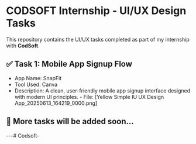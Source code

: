 # CODSOFT Internship - UI/UX Design Tasks

This repository contains the UI/UX tasks completed as part of my internship with **CodSoft**.

## ✅ Task 1: Mobile App Signup Flow
- App Name: SnapFit
- Tool Used: Canva
- Description: A clean, user-friendly mobile app signup interface designed with modern UI principles.                         - File: [Yellow Simple IU UX Design App_20250613_164219_0000.png]
## 📌 More tasks will be added soon...


---# Codsoft-

